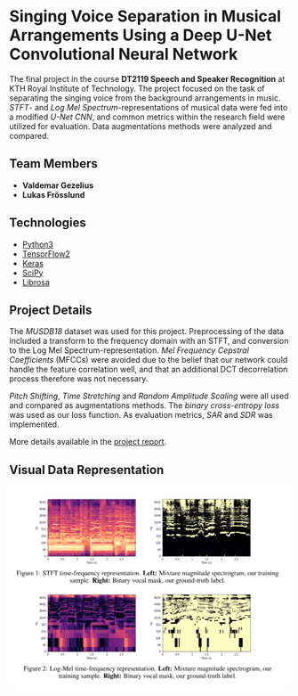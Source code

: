 # Singing Voice Separation in Musical Arrangements Using a Deep U-Net Convolutional Neural Network

The final project in the course **DT2119 Speech and Speaker Recognition** at KTH Royal Institute of Technology. The project focused on the task of separating the singing voice from the background arrangements in music. _STFT_- and _Log Mel Spectrum_-representations of musical data were fed into a modified _U-Net CNN_, and common metrics within the research field were utilized for evaluation. Data augmentations methods were analyzed and compared.

## Team Members

<ul>
    <li>
        <strong>Valdemar Gezelius</strong>
    </li>  
    <li>
        <strong>Lukas Frösslund</strong>
    </li>
</ul>

## Technologies

-   [Python3](https://www.python.org/)
-   [TensorFlow2](https://www.tensorflow.org/)
-   [Keras](https://keras.io/)
-   [SciPy](https://www.scipy.org/)
-   [Librosa](https://librosa.org/doc/latest/index.html)

## Project Details

The _MUSDB18_ dataset was used for this project. Preprocessing of the data included a transform to the frequency domain with an STFT, and conversion to the Log Mel Spectrum-representation. _Mel Frequency Cepstral Coefficients_ (MFCCs) were avoided due to the belief that our network could handle the feature correlation well, and that an additional DCT decorrelation process therefore was not necessary.

_Pitch Shifting_, _Time Stretching_ and _Random Amplitude Scaling_ were all used and compared as augmentations methods. The _binary cross-entropy loss_ was used as our loss function. As evaluation metrics, _SAR_ and _SDR_ was implemented.

More details available in the <a href="https://github.com/vgez/Deep-Learning-Singing-Voice-Separation/blob/main/Project_Report_DT2119.pdf">project report</a>.

## Visual Data Representation

![data_rep](https://github.com/vgez/Deep-Learning-Singing-Voice-Separation/blob/main/images/data_rep.png?raw=true)
